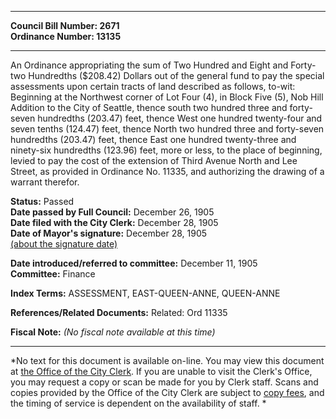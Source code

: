 * * * * *  
  
**Council Bill Number: [](#h0)[](#h2)2671**   
**Ordinance Number: 13135**  
  
* * * * *  
  
An Ordinance appropriating the sum of Two Hundred and Eight and Forty-two Hundredths ($208.42) Dollars out of the general fund to pay the special assessments upon certain tracts of land described as follows, to-wit: Beginning at the Northwest corner of Lot Four (4), in Block Five (5), Nob Hill Addition to the City of Seattle, thence south two hundred three and forty-seven hundredths (203.47) feet, thence West one hundred twenty-four and seven tenths (124.47) feet, thence North two hundred three and forty-seven hundredths (203.47) feet, thence East one hundred twenty-three and ninety-six hundredths (123.96) feet, more or less, to the place of beginning, levied to pay the cost of the extension of Third Avenue North and Lee Street, as provided in Ordinance No. 11335, and authorizing the drawing of a warrant therefor.  
  
**Status:** Passed   
**Date passed by Full Council:** December 26, 1905   
**Date filed with the City Clerk:** December 28, 1905   
**Date of Mayor's signature:** December 28, 1905   
[(about the signature date)](/~public/approvaldate.htm)   
  
  
**Date introduced/referred to committee:** December 11, 1905   
**Committee:** Finance   
  
**Index Terms:** ASSESSMENT, EAST-QUEEN-ANNE, QUEEN-ANNE  
  
**References/Related Documents:** Related: Ord 11335  
  
**Fiscal Note:** *(No fiscal note available at this time)*  
  
* * * * *  
  
*No text for this document is available on-line. You may view this document at [the Office of the City Clerk](http://www.seattle.gov/leg/clerk/contactUs.htm). If you are unable to visit the Clerk's Office, you may request a copy or scan be made for you by Clerk staff. Scans and copies provided by the Office of the City Clerk are subject to [copy fees](http://clerk.seattle.gov/~public/clerkfees.htm), and the timing of service is dependent on the availability of staff. *  
  
  
